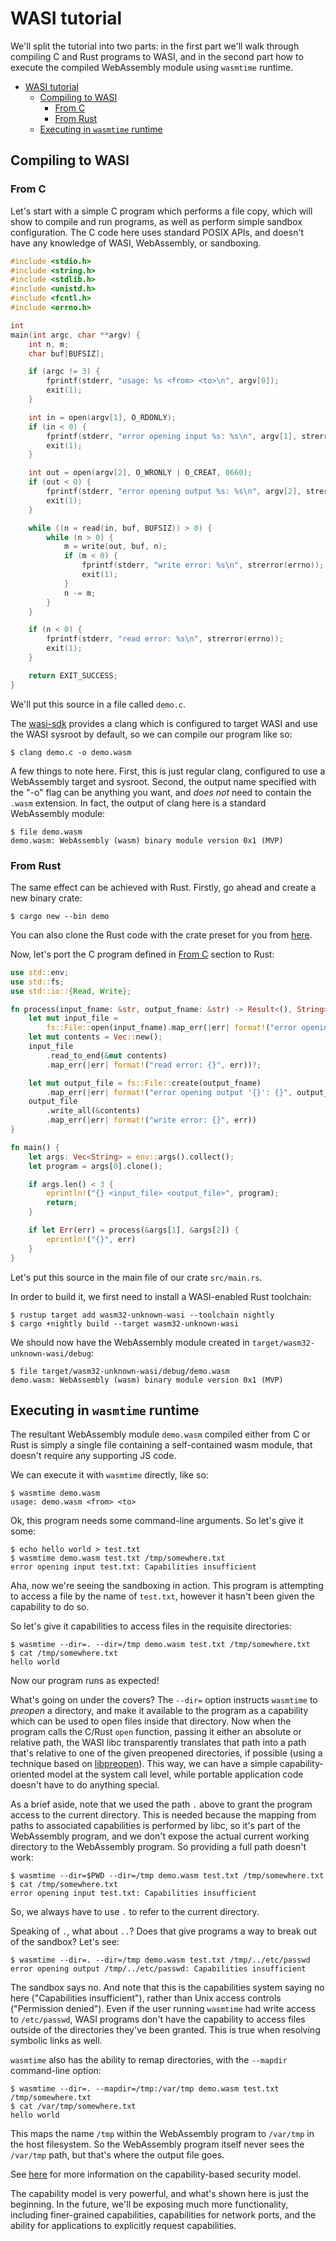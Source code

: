 # WASI tutorial
We'll split the tutorial into two parts: in the first part we'll walk through
compiling C and Rust programs to WASI, and in the second part how to execute
the compiled WebAssembly module using `wasmtime` runtime.

- [WASI tutorial](#wasi-tutorial)
  - [Compiling to WASI](#compiling-to-wasi)
    - [From C](#from-c)
    - [From Rust](#from-rust)
  - [Executing in `wasmtime` runtime](#executing-in-wasmtime-runtime)

## Compiling to WASI
### From C
Let's start with a simple C program which performs a file copy, which will
show to compile and run programs, as well as perform simple sandbox
configuration. The C code here uses standard POSIX APIs, and doesn't have
any knowledge of WASI, WebAssembly, or sandboxing.

```c
#include <stdio.h>
#include <string.h>
#include <stdlib.h>
#include <unistd.h>
#include <fcntl.h>
#include <errno.h>

int
main(int argc, char **argv) {
    int n, m;
    char buf[BUFSIZ];

    if (argc != 3) {
        fprintf(stderr, "usage: %s <from> <to>\n", argv[0]);
        exit(1);
    }

    int in = open(argv[1], O_RDONLY);
    if (in < 0) {
        fprintf(stderr, "error opening input %s: %s\n", argv[1], strerror(errno));
        exit(1);
    }

    int out = open(argv[2], O_WRONLY | O_CREAT, 0660);
    if (out < 0) {
        fprintf(stderr, "error opening output %s: %s\n", argv[2], strerror(errno));
        exit(1);
    }

    while ((n = read(in, buf, BUFSIZ)) > 0) {
        while (n > 0) {
            m = write(out, buf, n);
            if (m < 0) {
                fprintf(stderr, "write error: %s\n", strerror(errno));
                exit(1);
            }
            n -= m;
        }
    }

    if (n < 0) {
        fprintf(stderr, "read error: %s\n", strerror(errno));
        exit(1);
    }

    return EXIT_SUCCESS;
}
```

We'll put this source in a file called `demo.c`.

The [wasi-sdk](https://github.com/CraneStation/wasi-sdk/releases) provides a clang
which is configured to target WASI and use the WASI sysroot by default, so we can
compile our program like so:

```
$ clang demo.c -o demo.wasm
```

A few things to note here. First, this is just regular clang, configured to use
a WebAssembly target and sysroot. Second, the output name specified with the "-o"
flag can be anything you want, and *does not* need to contain the `.wasm` extension.
In fact, the output of clang here is a standard WebAssembly module:

```
$ file demo.wasm
demo.wasm: WebAssembly (wasm) binary module version 0x1 (MVP)
```


### From Rust
The same effect can be achieved with Rust. Firstly, go ahead and create a new
binary crate:

```
$ cargo new --bin demo
```

You can also clone the Rust code with the crate preset for you from
[here](https://github.com/kubkon/rust-wasi-tutorial).

Now, let's port the C program defined in [From C](#from-c) section to Rust:

```rust
use std::env;
use std::fs;
use std::io::{Read, Write};

fn process(input_fname: &str, output_fname: &str) -> Result<(), String> {
    let mut input_file =
        fs::File::open(input_fname).map_err(|err| format!("error opening input: {}", err))?;
    let mut contents = Vec::new();
    input_file
        .read_to_end(&mut contents)
        .map_err(|err| format!("read error: {}", err))?;

    let mut output_file = fs::File::create(output_fname)
        .map_err(|err| format!("error opening output '{}': {}", output_fname, err))?;
    output_file
        .write_all(&contents)
        .map_err(|err| format!("write error: {}", err))
}

fn main() {
    let args: Vec<String> = env::args().collect();
    let program = args[0].clone();

    if args.len() < 3 {
        eprintln!("{} <input_file> <output_file>", program);
        return;
    }

    if let Err(err) = process(&args[1], &args[2]) {
        eprintln!("{}", err)
    }
}
```

Let's put this source in the main file of our crate `src/main.rs`.

In order to build it, we first need to install a WASI-enabled Rust toolchain:

```
$ rustup target add wasm32-unknown-wasi --toolchain nightly
$ cargo +nightly build --target wasm32-unknown-wasi
```

We should now have the WebAssembly module created in `target/wasm32-unknown-wasi/debug`:

```
$ file target/wasm32-unknown-wasi/debug/demo.wasm
demo.wasm: WebAssembly (wasm) binary module version 0x1 (MVP)
```

## Executing in `wasmtime` runtime
The resultant WebAssembly module `demo.wasm` compiled either from C or Rust is simply
a single file containing a self-contained wasm module, that doesn't require
any supporting JS code.

We can execute it with `wasmtime` directly, like so:

```
$ wasmtime demo.wasm
usage: demo.wasm <from> <to>
```

Ok, this program needs some command-line arguments. So let's give it some:

```
$ echo hello world > test.txt
$ wasmtime demo.wasm test.txt /tmp/somewhere.txt
error opening input test.txt: Capabilities insufficient
```

Aha, now we're seeing the sandboxing in action. This program is attempting to
access a file by the name of `test.txt`, however it hasn't been given the
capability to do so.

So let's give it capabilities to access files in the requisite directories:

```
$ wasmtime --dir=. --dir=/tmp demo.wasm test.txt /tmp/somewhere.txt
$ cat /tmp/somewhere.txt
hello world
```

Now our program runs as expected!

What's going on under the covers? The `--dir=` option instructs `wasmtime`
to *preopen* a directory, and make it available to the program as a capability
which can be used to open files inside that directory. Now when the program
calls the C/Rust `open` function, passing it either an absolute or relative path,
the WASI libc transparently translates that path into a path that's relative to
one of the given preopened directories, if possible (using a technique based
on [libpreopen](https://github.com/musec/libpreopen)). This way, we can have a
simple capability-oriented model at the system call level, while portable
application code doesn't have to do anything special.

As a brief aside, note that we used the path `.` above to grant the program
access to the current directory. This is needed because the mapping from
paths to associated capabilities is performed by libc, so it's part of the
WebAssembly program, and we don't expose the actual current working
directory to the WebAssembly program. So providing a full path doesn't work:

```
$ wasmtime --dir=$PWD --dir=/tmp demo.wasm test.txt /tmp/somewhere.txt
$ cat /tmp/somewhere.txt
error opening input test.txt: Capabilities insufficient
```

So, we always have to use `.` to refer to the current directory.

Speaking of `.`, what about `..`? Does that give programs a way to break
out of the sandbox? Let's see:

```
$ wasmtime --dir=. --dir=/tmp demo.wasm test.txt /tmp/../etc/passwd
error opening output /tmp/../etc/passwd: Capabilities insufficient
```

The sandbox says no. And note that this is the capabilities system saying no
here ("Capabilities insufficient"), rather than Unix access controls
("Permission denied"). Even if the user running `wasmtime` had write access to
`/etc/passwd`, WASI programs don't have the capability to access files outside
of the directories they've been granted. This is true when resolving symbolic
links as well.

`wasmtime` also has the ability to remap directories, with the `--mapdir`
command-line option:

```
$ wasmtime --dir=. --mapdir=/tmp:/var/tmp demo.wasm test.txt /tmp/somewhere.txt
$ cat /var/tmp/somewhere.txt
hello world
```

This maps the name `/tmp` within the WebAssembly program to `/var/tmp` in the
host filesystem. So the WebAssembly program itself never sees the `/var/tmp` path,
but that's where the output file goes.

See [here](WASI-capabilities.md) for more information on the capability-based
security model.

The capability model is very powerful, and what's shown here is just the beginning.
In the future, we'll be exposing much more functionality, including finer-grained
capabilities, capabilities for network ports, and the ability for applications to
explicitly request capabilities.
